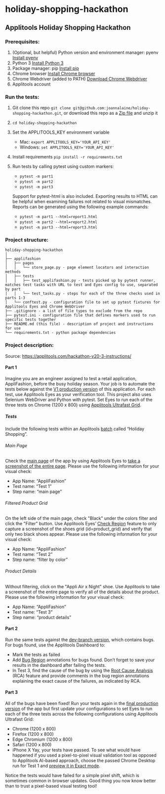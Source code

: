 # holiday-shopping-hackathon
## Applitools Holiday Shopping Hackathon
### Prerequisites:

1. (Optional, but helpful) Python version and environment manager: pyenv [Install pyenv](https://realpython.com/intro-to-pyenv/) 
2. Python 3 [Install Python 3](https://realpython.com/installing-python/)
3. Package manager: pip [Install pip](https://pip.pypa.io/en/stable/installing/)
4. Chrome browser [Install Chrome browser](https://www.google.com/chrome/)  
5. Chrome Webdriver (added to PATH) [Download Chrome Webdriver](https://chromedriver.chromium.org/downloads)
6. Applitools account

### Run the tests:
1. Git clone this repo
`git clone git@github.com:joannalaine/holiday-shopping-hackathon.git`, or download this repo as a [Zip file](https://github.com/joannalaine/holiday-shopping-hackathon/archive/main.zip) and unzip it
2. `cd holiday-shopping-hackathon`
3. Set the APPLITOOLS_KEY environment variable
    - Mac: `export APPLITOOLS_KEY='YOUR_API_KEY'`
    - Windows: `set APPLITOOLS_KEY='YOUR_API_KEY'`
4. Install requirements `pip install -r requirements.txt`
5. Run tests by calling pytest using custom markers: 
    - `pytest -m part1`
    - `pytest -m part2`
    - `pytest -m part3`
    
    Support for pytest-html is also included. Exporting results to HTML can be helpful when examining failures not 
    related to visual mismatches. Reports can be generated using the following example commands:
    - `pytest -m part1 --html=report1.html`
    - `pytest -m part2 --html=report2.html`
    - `pytest -m part3 --html=report3.html`

### Project structure:
```
holiday-shopping-hackathon
│
├── applifashion
│   ├── pages 
│   │   └── store_page.py - page element locators and interaction methods
│   ├── tests
│   │   ├── test_applifashion.py - tests picked up by pytest runner, matches test tasks with URL to test and Eyes config to use, separated by part
│   │   └── test_tasks.py - steps for each of the three checks used in parts 1-3
│   └── conftest.py - configuration file to set up pytest fixtures for Applitools Eyes and Chrome WebDriver
├── .gitignore - a list of file types to exclude from the repo
├── pytest.ini - configuration file that defines markers used to run specific tests together
├── README.md (this file) - description of project and instructions for use
└── requirements.txt - python package dependencies
```

### Project description:
Source: https://applitools.com/hackathon-v20-3-instructions/
#### Part 1
Imagine you are an engineer assigned to test a retail application, AppliFashion, before the busy holiday season. Your job is to automate the tests below against the [V1 production version](http://demo.applitools.com/tlcHackathonMasterV1.html) of this application. 
For each test, use Applitools Eyes as your verification tool. This project also uses Selenium WebDriver and Python with pytest.
Set Eyes to run each of the three tests on Chrome (1200 x 800) using [Applitools Ultrafast Grid](https://applitools.com/docs/topics/sdk/vg-configuration.html?Highlight=grid).

##### Tests
Include the following tests within an Applitools [batch](https://applitools.com/docs/topics/working-with-test-batches/how-to-group-tests-into-batches.html) called “Holiday Shopping”.

###### Main Page
Check the [main page](https://demo.applitools.com/tlcHackathonMasterV1.html) of the app by using Applitools Eyes to [take a screenshot of the entire page](https://applitools.com/docs/api/eyes-sdk/classes-gen/class_eyes/method-eyes-checkwindow-selenium-java.html).
Please use the following information for your visual check:
- App Name: “AppliFashion”
- Test name: “Test 1”
- Step name: “main page” 

###### Filtered Product Grid
On the left side of the main page, check "Black" under the colors filter and click the "Filter" button.
Use Applitools Eyes’ [Check Region](https://applitools.com/docs/api/eyes-sdk/classes-gen/class_eyes/method-eyes-checkregion-selenium-java.html) feature to only capture a screenshot of the shoes grid (id=product_grid) and verify that only two black shoes appear.
Please use the following information for your visual check:
- App Name: “AppliFashion”
- Test name: “Test 2”
- Step name: “filter by color” 

###### Product Details
Without filtering, click on the "Appli Air x Night" shoe.
Use Applitools to take a screenshot of the entire page to verify all of the details about the product.
Please use the following information for your visual check:
- App Name: “AppliFashion”
- Test name: “Test 3”
- Step name: “product details”

#### Part 2
Run the same tests against the [dev-branch version](http://demo.applitools.com/tlcHackathonDev.html), which contains bugs.
For bugs found, use the Applitools Dashboard to:
- Mark the tests as failed
- Add [Bug Region](https://applitools.com/docs/topics/test-manager/viewers/tm-viewer-test-editor.html#Add) annotations for bugs found. Don’t forget to save your results in the dashboard after failing the tests.
- In Test 3, find the cause of the bug by using the [Root Cause Analysis](https://applitools.com/docs/topics/test-manager/viewers/root-cause-analysis.html) (RCA) feature and provide comments in the bug region annotations explaining the exact cause of the failures, as indicated by RCA.

#### Part 3
All of the bugs have been fixed! Run your tests again in the [final production version](https://demo.applitools.com/tlcHackathonMasterV2.html) of the app but first update your configurations to set Eyes to run each of the three tests across the following configurations using Applitools Ultrafast Grid:
- Chrome (1200 x 800)
- Firefox (1200 x 800)
- Edge Chromium (1200 x 800)
- Safari (1200 x 800)
- iPhone X
Yay, your tests have passed. To see what would have happened if you used a pixel-to-pixel visual validation tool as opposed to Applitools AI-based approach, choose the passed Chrome Desktop run for Test 1 and [preview it in Exact mode](https://applitools.com/docs/topics/test-manager/viewers/tm-viewer-step-editor.html#Preview).

Notice the tests would have failed for a simple pixel shift, which is sometimes common in browser updates. Good thing you now know better than to trust a pixel-based visual testing tool!

